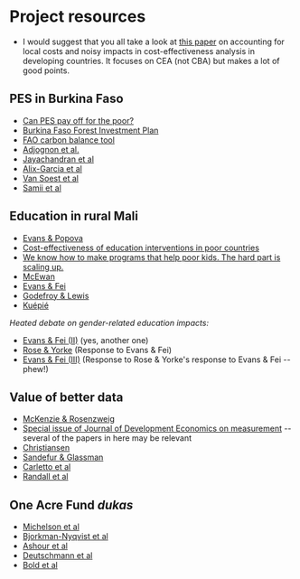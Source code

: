 # Project resources

* I would suggest that you all take a look at [this paper](https://www.sciencedirect.com/science/article/abs/pii/S0305750X15002016) on accounting for local costs and noisy impacts in cost-effectiveness analysis in developing countries. It focuses on CEA (not CBA) but makes a lot of good points.



## PES in Burkina Faso
* [Can PES pay off for the poor?](https://blogs.worldbank.org/impactevaluations/can-pes-pay-poor-or-does-food-security-grow-trees)
* [Burkina Faso Forest Investment Plan](https://www.climateinvestmentfunds.org/country/burkina-faso)
* [FAO carbon balance tool](http://www.fao.org/tc/exact/carbon-balance-tool-ex-act/en/)
* [Adjognon et al.](https://www.dropbox.com/s/w1oyq23ubi87913/PES_and_Food_Security.pdf?dl=0)
* [Jayachandran et al](https://science.sciencemag.org/content/357/6348/267.abstract)
* [Alix-Garcia et al](https://www.pnas.org/content/115/27/7016)
* [Van Soest et al](http://pubdocs.worldbank.org/en/780431525212033304/GhanaAuction-2018-05-01-forlink.pdf)
* [Samii et al](https://onlinelibrary.wiley.com/doi/full/10.4073/csr.2014.11)

## Education in rural Mali
* [Evans & Popova](https://academic.oup.com/wbro/article-abstract/31/2/242/2418055?redirectedFrom=fulltext)
* [Cost-effectiveness of education interventions in poor countries](https://www.rand.org/content/dam/rand/pubs/corporate_pubs/2008/RAND_CP521-2008-08.pdf)
* [We know how to make programs that help poor kids. The hard part is scaling up.](https://qz.com/1269399/we-know-how-to-make-programs-that-help-poor-kids-the-hard-part-is-scaling-up/)
* [McEwan](http://academics.wellesley.edu/Economics/mcewan/PDF/meta.pdf)
* [Evans & Fei](http://documents.worldbank.org/curated/en/123371550594320297/Equivalent-Years-of-Schooling-A-Metric-to-Communicate-Learning-Gains-in-Concrete-Terms)<br>
* [Godefroy & Lewis](https://www.sciencedirect.com/science/article/pii/S0165176518303458)
* [Kuépié](https://www.tandfonline.com/doi/abs/10.1080/09645292.2018.1480752)

_Heated debate on gender-related education impacts:_
* [Evans & Fei (II)](http://documents.worldbank.org/curated/en/243741563805734157/What-We-Learn-about-Girls-Education-from-Interventions-that-Do-Not-Focus-on-Girls) (yes, another one)
* [Rose & Yorke](https://www.educ.cam.ac.uk/centres/real/downloads/Policy%20papers/REAL%20Girl-targeted_interventions_Response%20to%20Evans%20&%20Yuan.pdf) (Response to Evans & Fei)
* [Evans & Fei (III)](https://docs.google.com/viewer?a=v&pid=sites&srcid=ZGVmYXVsdGRvbWFpbnxkYXZpZGtldmFuc3xneDozODNkZTU4YTQ0MjQ1Yzk2) (Response to Rose & Yorke's response to Evans & Fei -- phew!)

## Value of better data
* [McKenzie & Rosenzweig](https://www.sciencedirect.com/science/article/pii/S0304387812000065)
* [Special issue of Journal of Development Economics on measurement](https://www.sciencedirect.com/journal/journal-of-development-economics/vol/98/issue/1) -- several of the papers in here may be relevant
* [Christiansen](https://elibrary.worldbank.org/doi/abs/10.1596/1813-9450-7979)
* [Sandefur & Glassman](https://www.tandfonline.com/doi/full/10.1080/00220388.2014.968138)
* [Carletto et al](https://www.tandfonline.com/doi/full/10.1080/00220388.2014.968140)
* [Randall et al](https://www.tandfonline.com/doi/full/10.1080/00220388.2014.968135)

## One Acre Fund _dukas_
* [Michelson et al](https://papers.ssrn.com/sol3/papers.cfm?abstract_id=3259554)
* [Bjorkman-Nyqvist et al](https://yanagizawadrott.com/wp-content/uploads/2018/08/FakeDrugs_May2018.pdf)
* [Ashour et al](https://www.tandfonline.com/doi/full/10.1080/00220388.2018.1464143)
* [Deutschmann et al](https://www.nber.org/papers/w26054)
* [Bold et al](https://academic.oup.com/qje/article/132/3/1055/3064350)
